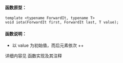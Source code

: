 
#### 函数原型：
```
template <typename ForwardIt, typename T>
void iota(ForwardIt first, ForwardIt last, T value);
```

#### 函数说明：
* 以 value 为初始值，而后元素依次 ++

详细内容见 函数实现及其注释

